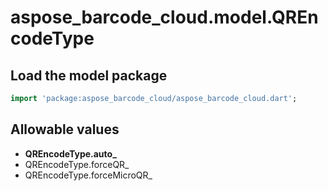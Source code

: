 # aspose_barcode_cloud.model.QREncodeType

## Load the model package

```dart
import 'package:aspose_barcode_cloud/aspose_barcode_cloud.dart';
```

## Allowable values

* **QREncodeType.auto_**
* QREncodeType.forceQR_
* QREncodeType.forceMicroQR_

